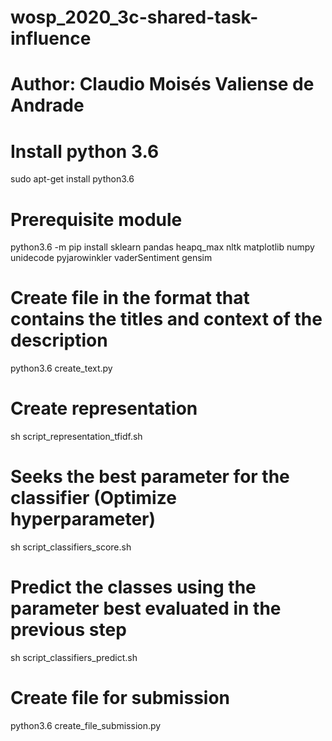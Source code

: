 # wosp_2020_3c-shared-task-influence

# Author: Claudio Moisés Valiense de Andrade

# Install python 3.6
sudo apt-get install python3.6

# Prerequisite module
python3.6 -m pip install sklearn pandas heapq_max nltk matplotlib numpy unidecode pyjarowinkler vaderSentiment gensim

# Create file in the format that contains the titles and context of the description
python3.6 create_text.py

# Create representation
sh script_representation_tfidf.sh 

# Seeks the best parameter for the classifier (Optimize hyperparameter)
sh script_classifiers_score.sh 

# Predict the classes using the parameter best evaluated in the previous step
sh script_classifiers_predict.sh

# Create file for submission
python3.6 create_file_submission.py
